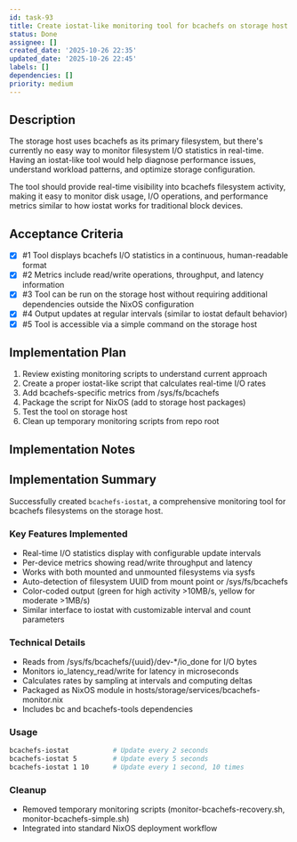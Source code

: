 ```yaml
---
id: task-93
title: Create iostat-like monitoring tool for bcachefs on storage host
status: Done
assignee: []
created_date: '2025-10-26 22:35'
updated_date: '2025-10-26 22:45'
labels: []
dependencies: []
priority: medium
---
```


## Description

<!-- SECTION:DESCRIPTION:BEGIN -->
The storage host uses bcachefs as its primary filesystem, but there's currently no easy way to monitor filesystem I/O statistics in real-time. Having an iostat-like tool would help diagnose performance issues, understand workload patterns, and optimize storage configuration.

The tool should provide real-time visibility into bcachefs filesystem activity, making it easy to monitor disk usage, I/O operations, and performance metrics similar to how iostat works for traditional block devices.
<!-- SECTION:DESCRIPTION:END -->

## Acceptance Criteria
<!-- AC:BEGIN -->
- [x] #1 Tool displays bcachefs I/O statistics in a continuous, human-readable format
- [x] #2 Metrics include read/write operations, throughput, and latency information
- [x] #3 Tool can be run on the storage host without requiring additional dependencies outside the NixOS configuration
- [x] #4 Output updates at regular intervals (similar to iostat default behavior)
- [x] #5 Tool is accessible via a simple command on the storage host
<!-- AC:END -->

## Implementation Plan

<!-- SECTION:PLAN:BEGIN -->
1. Review existing monitoring scripts to understand current approach
2. Create a proper iostat-like script that calculates real-time I/O rates
3. Add bcachefs-specific metrics from /sys/fs/bcachefs
4. Package the script for NixOS (add to storage host packages)
5. Test the tool on storage host
6. Clean up temporary monitoring scripts from repo root
<!-- SECTION:PLAN:END -->

## Implementation Notes

<!-- SECTION:NOTES:BEGIN -->
## Implementation Summary

Successfully created `bcachefs-iostat`, a comprehensive monitoring tool for bcachefs filesystems on the storage host.

### Key Features Implemented
- Real-time I/O statistics display with configurable update intervals
- Per-device metrics showing read/write throughput and latency
- Works with both mounted and unmounted filesystems via sysfs
- Auto-detection of filesystem UUID from mount point or /sys/fs/bcachefs
- Color-coded output (green for high activity >10MB/s, yellow for moderate >1MB/s)
- Similar interface to iostat with customizable interval and count parameters

### Technical Details
- Reads from /sys/fs/bcachefs/{uuid}/dev-*/io_done for I/O bytes
- Monitors io_latency_read/write for latency in microseconds
- Calculates rates by sampling at intervals and computing deltas
- Packaged as NixOS module in hosts/storage/services/bcachefs-monitor.nix
- Includes bc and bcachefs-tools dependencies

### Usage
```bash
bcachefs-iostat           # Update every 2 seconds
bcachefs-iostat 5         # Update every 5 seconds  
bcachefs-iostat 1 10      # Update every 1 second, 10 times
```

### Cleanup
- Removed temporary monitoring scripts (monitor-bcachefs-recovery.sh, monitor-bcachefs-simple.sh)
- Integrated into standard NixOS deployment workflow
<!-- SECTION:NOTES:END -->
